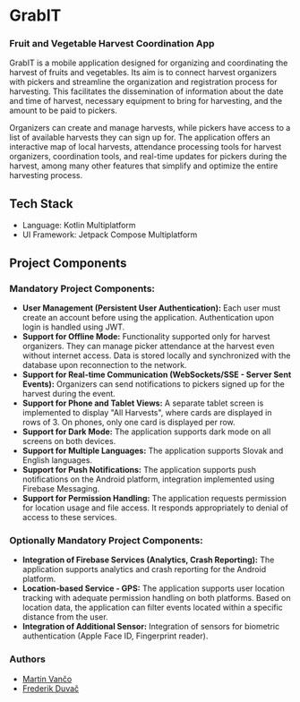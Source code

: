 # GrabIT

### Fruit and Vegetable Harvest Coordination App

GrabIT is a mobile application designed for organizing and coordinating the harvest of fruits and
vegetables. Its aim is to connect harvest organizers with pickers and streamline the organization
and registration process for harvesting. This facilitates the dissemination of information about the
date and time of harvest, necessary equipment to bring for harvesting, and the amount to be paid to
pickers.

Organizers can create and manage harvests, while pickers have access to a list of available harvests
they can sign up for. The application offers an interactive map of local harvests, attendance
processing tools for harvest organizers, coordination tools, and real-time updates for pickers
during the harvest, among many other features that simplify and optimize the entire harvesting
process.

## Tech Stack

- Language: Kotlin Multiplatform
- UI Framework: Jetpack Compose Multiplatform

## Project Components

### Mandatory Project Components:

- **User Management (Persistent User Authentication):** Each user must create an account before
  using the application. Authentication upon login is handled using JWT.
- **Support for Offline Mode:** Functionality supported only for harvest organizers. They can manage
  picker attendance at the harvest even without internet access. Data is stored locally and
  synchronized with the database upon reconnection to the network.
- **Support for Real-time Communication (WebSockets/SSE - Server Sent Events):** Organizers can send
  notifications to pickers signed up for the harvest during the event.
- **Support for Phone and Tablet Views:** A separate tablet screen is implemented to display "All
  Harvests", where cards are displayed in rows of 3. On phones, only one card is displayed per row.
- **Support for Dark Mode:** The application supports dark mode on all screens on both devices.
- **Support for Multiple Languages:** The application supports Slovak and English languages.
- **Support for Push Notifications:** The application supports push notifications on the Android
  platform, integration implemented using Firebase Messaging.
- **Support for Permission Handling:** The application requests permission for location usage and
  file access. It responds appropriately to denial of access to these services.

### Optionally Mandatory Project Components:

- **Integration of Firebase Services (Analytics, Crash Reporting):** The application supports
  analytics and crash reporting for the Android platform.
- **Location-based Service - GPS:** The application supports user location tracking with adequate
  permission handling on both platforms. Based on location data, the application can filter events
  located within a specific distance from the user.
- **Integration of Additional Sensor:** Integration of sensors for biometric authentication (Apple
  Face ID, Fingerprint reader).

### Authors

- [Martin Vančo](https://github.com/vancik01)
- [Frederik Duvač](https://github.com/RikoAppDev)